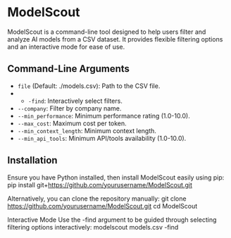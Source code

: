 # ModelScout

ModelScout is a command-line tool designed to help users filter and analyze AI models from a CSV dataset. It provides flexible filtering options and an interactive mode for ease of use.

## Command-Line Arguments

- `file` (Default: ./models.csv): Path to the CSV file.
- - `-find`: Interactively select filters.
- `--company`: Filter by company name.
- `--min_performance`: Minimum performance rating (1.0-10.0).
- `--max_cost`: Maximum cost per token.
- `--min_context_length`: Minimum context length.
- `--min_api_tools`: Minimum API/tools availability (1.0-10.0).


## Installation
Ensure you have Python installed, then install ModelScout easily using pip:
pip install git+https://github.com/yourusername/ModelScout.git

Alternatively, you can clone the repository manually:
git clone https://github.com/yourusername/ModelScout.git
cd ModelScout

Interactive Mode
Use the -find argument to be guided through selecting filtering options interactively:
modelscout models.csv -find


